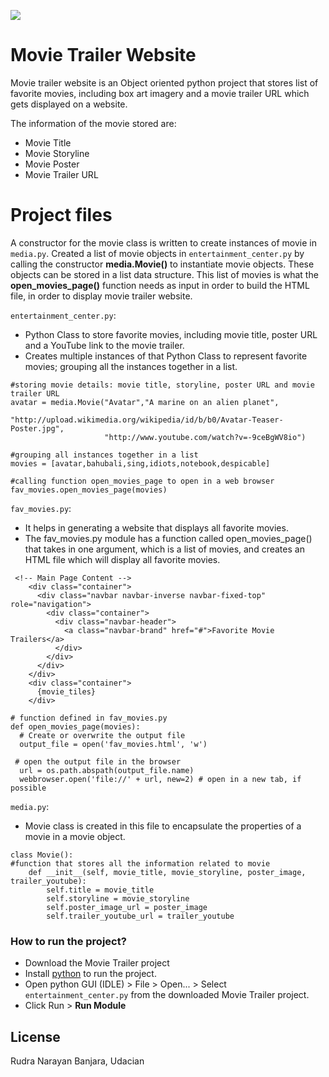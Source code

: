 ![](http://www.underconsideration.com/brandnew/archives/udacity_logo.png)
# Movie Trailer Website
Movie trailer website is an Object oriented python project that stores list of favorite movies, including box art imagery and a movie trailer URL which gets displayed on a website.

The information of the movie stored are:
  - Movie Title
  - Movie Storyline
  - Movie Poster
  - Movie Trailer URL

# Project files
A constructor for the movie class is written to create instances of movie in `media.py`. Created a list of  movie objects in `entertainment_center.py` by calling the constructor **media.Movie()** to instantiate movie objects. These objects can be stored in a list data structure. This list of movies is what the **open_movies_page()** function needs as input in order to build the HTML file, in order to display movie trailer website.

`entertainment_center.py`: 
- Python Class to store favorite movies, including movie title, poster URL and a YouTube link to the movie trailer.
- Creates multiple instances of that Python Class to represent favorite movies; grouping all the instances together in a list.
```
#storing movie details: movie title, storyline, poster URL and movie trailer URL
avatar = media.Movie("Avatar","A marine on an alien planet",
                     "http://upload.wikimedia.org/wikipedia/id/b/b0/Avatar-Teaser-Poster.jpg",
                     "http://www.youtube.com/watch?v=-9ceBgWV8io")
```

```
#grouping all instances together in a list
movies = [avatar,bahubali,sing,idiots,notebook,despicable]
```
```
#calling function open_movies_page to open in a web browser
fav_movies.open_movies_page(movies)
```

`fav_movies.py`:
- It helps in generating a website that displays all favorite movies. 
- The fav_movies.py module has a function called open_movies_page() that takes in one argument, which is a list of movies, and creates an HTML file which will display all favorite movies.
```
 <!-- Main Page Content -->
    <div class="container">
      <div class="navbar navbar-inverse navbar-fixed-top" role="navigation">
        <div class="container">
          <div class="navbar-header">
            <a class="navbar-brand" href="#">Favorite Movie Trailers</a>
          </div>
        </div>
      </div>
    </div>
    <div class="container">
      {movie_tiles}
    </div>
```
```
# function defined in fav_movies.py
def open_movies_page(movies):
  # Create or overwrite the output file
  output_file = open('fav_movies.html', 'w')
```

```
 # open the output file in the browser
  url = os.path.abspath(output_file.name)
  webbrowser.open('file://' + url, new=2) # open in a new tab, if possible
```

`media.py`:
- Movie class is created in this file to encapsulate the properties of a movie in a movie object.
```
class Movie():
#function that stores all the information related to movie
    def __init__(self, movie_title, movie_storyline, poster_image, trailer_youtube):
        self.title = movie_title
        self.storyline = movie_storyline
        self.poster_image_url = poster_image
        self.trailer_youtube_url = trailer_youtube
```
### How to run the project?

- Download the Movie Trailer project 
- Install [python](https://www.python.org/) to run the project.
- Open python GUI (IDLE) > File > Open... > Select `entertainment_center.py` from the downloaded Movie Trailer project.
- Click Run > **Run Module**

License
----

Rudra Narayan Banjara, Udacian
